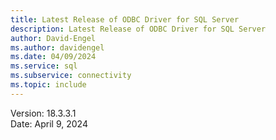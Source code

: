 ```yaml
---
title: Latest Release of ODBC Driver for SQL Server
description: Latest Release of ODBC Driver for SQL Server
author: David-Engel
ms.author: davidengel
ms.date: 04/09/2024
ms.service: sql
ms.subservice: connectivity
ms.topic: include
---
```


Version: 18.3.3.1  
Date: April 9, 2024  
